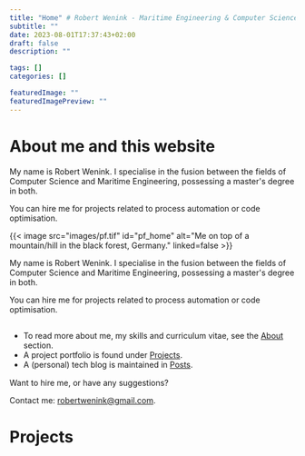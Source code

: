 ```yaml
---
title: "Home" # Robert Wenink - Maritime Engineering & Computer Science
subtitle: ""
date: 2023-08-01T17:37:43+02:00
draft: false
description: ""

tags: []
categories: []

featuredImage: ""
featuredImagePreview: ""
---
```


# About me and this website

<div class="wrap-around">
  <div id="my-name-is-before">
  
  My name is Robert Wenink. I specialise in the fusion between the fields of Computer Science and Maritime Engineering, possessing a master's degree in both.
  </div>
  <div id="hire-text-before">

  You can hire me for projects related to process automation or code optimisation.
  </div>
<div id="img-container">
{{< image src="images/pf.tif" id="pf_home" alt="Me on top of a mountain/hill in the black forest, Germany."  linked=false >}}
</div>
<div id="fronttext">

  <div id="my-name-is-after">

  My name is Robert Wenink. I specialise in the fusion between the fields of Computer Science and Maritime Engineering, possessing a master's degree in both.
  </div>

  <div id="hire-text-after">

  You can hire me for projects related to process automation or code optimisation.
  </div>

  </div>
  <!-- padding om de ul binnen de div te houden -->
  <div id="ul" style="padding:1px;">

  - To read more about me, my skills and curriculum vitae, see the [About](/about/) section.
  - A project portfolio is found under [Projects](/projects/).
  - A (personal) tech blog is maintained in [Posts](/posts/).
  </div>

  <div id="hire-me">
  Want to hire me, or have any suggestions?

  <span id="contact-me">Contact me: <robertwenink@gmail.com>.</span>
  </div>

</div>

# Projects